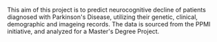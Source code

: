 This aim of this project is to predict neurocognitive decline of patients diagnosed with Parkinson's Disease, utilizing their genetic, clinical, demographic and imageing records. The data is sourced from the PPMI initiative, and analyzed for a Master's Degree Project. 
